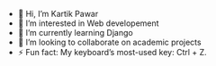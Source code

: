 - 👋 Hi, I’m Kartik Pawar
- 👀 I’m interested in Web developement
- 🌱 I’m currently learning Django
- 💞️ I’m looking to collaborate on academic projects
- ⚡ Fun fact:  My keyboard’s most-used key: Ctrl + Z.

